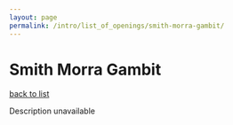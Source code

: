```yaml
---
layout: page
permalink: /intro/list_of_openings/smith-morra-gambit/
---
```


# Smith Morra Gambit

[back to list](../../intro/list_of_openings)

Description unavailable
